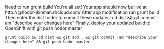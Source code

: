 Need to run grunt build
You're all set! Your app should now be live at 
	http://@hodor-jkinman.rhcloud.com/
After app modification run
	grunt build
Then enter the dist folder to commit these updates:
	cd dist && git commit -am "describe your changes here"
Finally, deploy your updated build to OpenShift with
	git push hodor master


	grunt build && cd dist && git add . && git commit -am "describe your changes here" && git push hodor master
